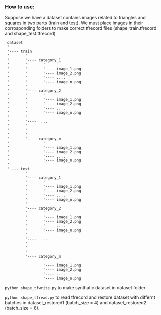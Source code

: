 ### How to use:
 
Suppose we have a dataset contains images related to triangles and squares in two parts (train and test). We must place images in their corrosponding folders to make correct tfrecord files (shape_train.tfrecord and shape_test.tfrecord)
 
     dataset
     '
     '---- train
     '       '
     '       '---- category_1
     '       '       '
     '       '       '---- image_1.png
     '       '       '---- image_2.png
     '       '       '---- ....
     '       '       '---- image_n.png
     '       '
     '       '---- category_2
     '       '       '
     '       '       '---- image_1.png
     '       '       '---- image_2.png
     '       '       '---- ....
     '       '       '---- image_n.png
     '       '
     '       '----  ...
     '       '       
     '       '       
     '       '
     '       '---- category_m
     '               '
     '               '---- image_1.png
     '               '---- image_2.png
     '               '---- ....
     '               '---- image_n.png
     '       
     ' --- test 
             '
             '---- category_1
             '       '
             '       '---- image_1.png
             '       '---- image_2.png
             '       '---- ....
             '       '---- image_n.png
             '
             '---- category_2
             '       '
             '       '---- image_1.png
             '       '---- image_2.png
             '       '---- ....
             '       '---- image_n.png
             '
             '----  ...
             '       
             '       
             '
             '---- category_m
                     '
                     '---- image_1.png
                     '---- image_2.png
                     '---- ....
                     '---- image_n.png
                     
 
 
`python shape_tfwrite.py` to make synthatic dataset in dataset folder
 
`python shape_tfread.py` to read tfrecord and restore dataset with differnt batches in dataset_restored1 (batch_size = 4) and dataset_restored2 (batch_size = 8).
